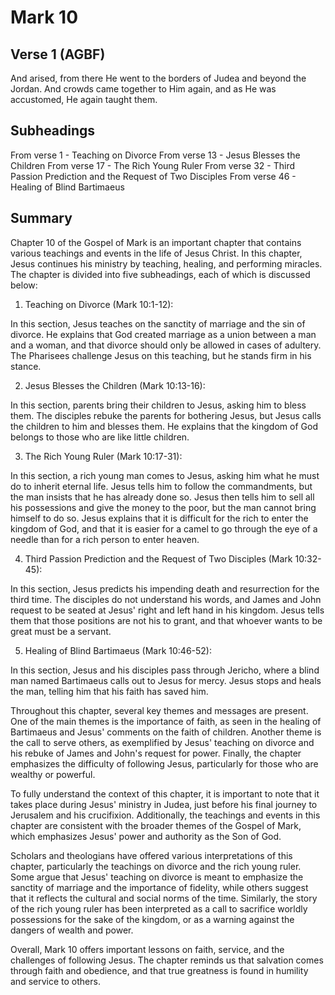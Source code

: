 # Mark 10

## Verse 1 (AGBF)

And arised, from there He went to the borders of Judea and beyond the Jordan. And crowds came together to Him again, and as He was accustomed, He again taught them.

## Subheadings

From verse 1 - Teaching on Divorce
From verse 13 - Jesus Blesses the Children
From verse 17 - The Rich Young Ruler
From verse 32 - Third Passion Prediction and the Request of Two Disciples
From verse 46 - Healing of Blind Bartimaeus

## Summary

Chapter 10 of the Gospel of Mark is an important chapter that contains various teachings and events in the life of Jesus Christ. In this chapter, Jesus continues his ministry by teaching, healing, and performing miracles. The chapter is divided into five subheadings, each of which is discussed below:

1. Teaching on Divorce (Mark 10:1-12):

In this section, Jesus teaches on the sanctity of marriage and the sin of divorce. He explains that God created marriage as a union between a man and a woman, and that divorce should only be allowed in cases of adultery. The Pharisees challenge Jesus on this teaching, but he stands firm in his stance.

2. Jesus Blesses the Children (Mark 10:13-16):

In this section, parents bring their children to Jesus, asking him to bless them. The disciples rebuke the parents for bothering Jesus, but Jesus calls the children to him and blesses them. He explains that the kingdom of God belongs to those who are like little children.

3. The Rich Young Ruler (Mark 10:17-31):

In this section, a rich young man comes to Jesus, asking him what he must do to inherit eternal life. Jesus tells him to follow the commandments, but the man insists that he has already done so. Jesus then tells him to sell all his possessions and give the money to the poor, but the man cannot bring himself to do so. Jesus explains that it is difficult for the rich to enter the kingdom of God, and that it is easier for a camel to go through the eye of a needle than for a rich person to enter heaven.

4. Third Passion Prediction and the Request of Two Disciples (Mark 10:32-45):

In this section, Jesus predicts his impending death and resurrection for the third time. The disciples do not understand his words, and James and John request to be seated at Jesus' right and left hand in his kingdom. Jesus tells them that those positions are not his to grant, and that whoever wants to be great must be a servant.

5. Healing of Blind Bartimaeus (Mark 10:46-52):

In this section, Jesus and his disciples pass through Jericho, where a blind man named Bartimaeus calls out to Jesus for mercy. Jesus stops and heals the man, telling him that his faith has saved him.

Throughout this chapter, several key themes and messages are present. One of the main themes is the importance of faith, as seen in the healing of Bartimaeus and Jesus' comments on the faith of children. Another theme is the call to serve others, as exemplified by Jesus' teaching on divorce and his rebuke of James and John's request for power. Finally, the chapter emphasizes the difficulty of following Jesus, particularly for those who are wealthy or powerful.

To fully understand the context of this chapter, it is important to note that it takes place during Jesus' ministry in Judea, just before his final journey to Jerusalem and his crucifixion. Additionally, the teachings and events in this chapter are consistent with the broader themes of the Gospel of Mark, which emphasizes Jesus' power and authority as the Son of God.

Scholars and theologians have offered various interpretations of this chapter, particularly the teachings on divorce and the rich young ruler. Some argue that Jesus' teaching on divorce is meant to emphasize the sanctity of marriage and the importance of fidelity, while others suggest that it reflects the cultural and social norms of the time. Similarly, the story of the rich young ruler has been interpreted as a call to sacrifice worldly possessions for the sake of the kingdom, or as a warning against the dangers of wealth and power.

Overall, Mark 10 offers important lessons on faith, service, and the challenges of following Jesus. The chapter reminds us that salvation comes through faith and obedience, and that true greatness is found in humility and service to others.